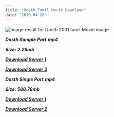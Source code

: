 ```yaml
---
title: "Dosth Tamil Movie Download"
date: "2019-04-20"
---
```


![Image result for Dosth   2001 tamil Movie image](https://upload.wikimedia.org/wikipedia/en/2/27/Poster_of_Dosth.jpg)

**_Dosth Sample Part.mp4_**

**_Size: 2.26mb_**

  

**_[Download Server 1](http://b7.wetransfer.vip/files/Tamil{5d952673edb986a3e6232bd1dc09e7f07ef1103dd7939917627d2e7266b78107}20Movies/Tamil{5d952673edb986a3e6232bd1dc09e7f07ef1103dd7939917627d2e7266b78107}20Recent{5d952673edb986a3e6232bd1dc09e7f07ef1103dd7939917627d2e7266b78107}20Movies/Dosth{5d952673edb986a3e6232bd1dc09e7f07ef1103dd7939917627d2e7266b78107}20(2001)/Dosth{5d952673edb986a3e6232bd1dc09e7f07ef1103dd7939917627d2e7266b78107}20HDRip/Dosth{5d952673edb986a3e6232bd1dc09e7f07ef1103dd7939917627d2e7266b78107}20(2001){5d952673edb986a3e6232bd1dc09e7f07ef1103dd7939917627d2e7266b78107}20Sample{5d952673edb986a3e6232bd1dc09e7f07ef1103dd7939917627d2e7266b78107}20(640x360).mp4)_**

  

**_[Download Server 2](http://b7.wetransfer.vip/files/Tamil{5d952673edb986a3e6232bd1dc09e7f07ef1103dd7939917627d2e7266b78107}20Movies/Tamil{5d952673edb986a3e6232bd1dc09e7f07ef1103dd7939917627d2e7266b78107}20Recent{5d952673edb986a3e6232bd1dc09e7f07ef1103dd7939917627d2e7266b78107}20Movies/Dosth{5d952673edb986a3e6232bd1dc09e7f07ef1103dd7939917627d2e7266b78107}20(2001)/Dosth{5d952673edb986a3e6232bd1dc09e7f07ef1103dd7939917627d2e7266b78107}20HDRip/Dosth{5d952673edb986a3e6232bd1dc09e7f07ef1103dd7939917627d2e7266b78107}20(2001){5d952673edb986a3e6232bd1dc09e7f07ef1103dd7939917627d2e7266b78107}20Sample{5d952673edb986a3e6232bd1dc09e7f07ef1103dd7939917627d2e7266b78107}20(640x360).mp4)_**

  

  

**_Dosth Single Part.mp4_**

**_Size: 588.78mb_**

  

**_[Download Server 1](http://b7.wetransfer.vip/files/Tamil{5d952673edb986a3e6232bd1dc09e7f07ef1103dd7939917627d2e7266b78107}20Movies/Tamil{5d952673edb986a3e6232bd1dc09e7f07ef1103dd7939917627d2e7266b78107}20Recent{5d952673edb986a3e6232bd1dc09e7f07ef1103dd7939917627d2e7266b78107}20Movies/Dosth{5d952673edb986a3e6232bd1dc09e7f07ef1103dd7939917627d2e7266b78107}20(2001)/Dosth{5d952673edb986a3e6232bd1dc09e7f07ef1103dd7939917627d2e7266b78107}20HDRip/Dosth{5d952673edb986a3e6232bd1dc09e7f07ef1103dd7939917627d2e7266b78107}20(2001){5d952673edb986a3e6232bd1dc09e7f07ef1103dd7939917627d2e7266b78107}20Single{5d952673edb986a3e6232bd1dc09e7f07ef1103dd7939917627d2e7266b78107}20Part{5d952673edb986a3e6232bd1dc09e7f07ef1103dd7939917627d2e7266b78107}20(640x360).mp4)_**

  

**_[Download Server 2](http://b7.wetransfer.vip/files/Tamil{5d952673edb986a3e6232bd1dc09e7f07ef1103dd7939917627d2e7266b78107}20Movies/Tamil{5d952673edb986a3e6232bd1dc09e7f07ef1103dd7939917627d2e7266b78107}20Recent{5d952673edb986a3e6232bd1dc09e7f07ef1103dd7939917627d2e7266b78107}20Movies/Dosth{5d952673edb986a3e6232bd1dc09e7f07ef1103dd7939917627d2e7266b78107}20(2001)/Dosth{5d952673edb986a3e6232bd1dc09e7f07ef1103dd7939917627d2e7266b78107}20HDRip/Dosth{5d952673edb986a3e6232bd1dc09e7f07ef1103dd7939917627d2e7266b78107}20(2001){5d952673edb986a3e6232bd1dc09e7f07ef1103dd7939917627d2e7266b78107}20Single{5d952673edb986a3e6232bd1dc09e7f07ef1103dd7939917627d2e7266b78107}20Part{5d952673edb986a3e6232bd1dc09e7f07ef1103dd7939917627d2e7266b78107}20(640x360).mp4)_**
